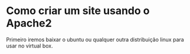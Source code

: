 # Como criar um site usando o Apache2
Primeiro iremos baixar o ubuntu ou qualquer outra distribuição linux para usar no virtual box.

